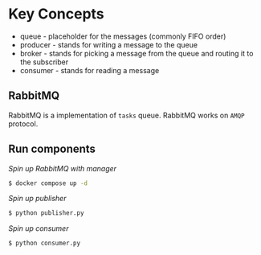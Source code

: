 # Key Concepts
- queue - placeholder for the messages (commonly FIFO order)
- producer - stands for writing a message to the queue
- broker - stands for picking a message from the queue and routing it to the subscriber
- consumer - stands for reading a message


## RabbitMQ
RabbitMQ is a implementation of `tasks` queue. RabbitMQ works on `AMQP` protocol.


## Run components
*Spin up RabbitMQ with manager*
```bash
$ docker compose up -d
```

*Spin up publisher*
```bash
$ python publisher.py
```

*Spin up consumer*
```bash
$ python consumer.py
```